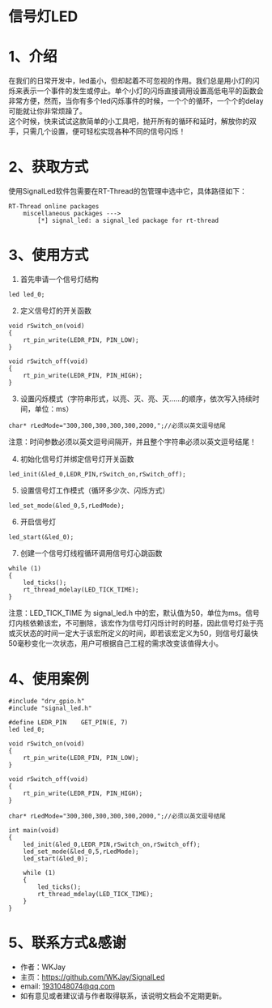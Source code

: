 # 信号灯LED

# 1、介绍

在我们的日常开发中，led虽小，但却起着不可忽视的作用。我们总是用小灯的闪烁来表示一个事件的发生或停止。单个小灯的闪烁直接调用设置高低电平的函数会非常方便，然而，当你有多个led闪烁事件的时候，一个个的循环，一个个的delay可能就让你非常烦躁了。<br>
这个时候，快来试试这款简单的小工具吧，抛开所有的循环和延时，解放你的双手，只需几个设置，便可轻松实现各种不同的信号闪烁！
# 2、获取方式

使用SignalLed软件包需要在RT-Thread的包管理中选中它，具体路径如下：
```
RT-Thread online packages
    miscellaneous packages --->
        [*] signal_led: a signal_led package for rt-thread
```
# 3、使用方式

1. 首先申请一个信号灯结构
```
led led_0;
```
2. 定义信号灯的开关函数
```
void rSwitch_on(void)
{
    rt_pin_write(LEDR_PIN, PIN_LOW);
}

void rSwitch_off(void)
{
    rt_pin_write(LEDR_PIN, PIN_HIGH);
}
```
3. 设置闪烁模式（字符串形式，以亮、灭、亮、灭……的顺序，依次写入持续时间，单位：ms）
```
char* rLedMode="300,300,300,300,300,2000,";//必须以英文逗号结尾
```
注意：时间参数必须以英文逗号间隔开，并且整个字符串必须以英文逗号结尾！
 
4. 初始化信号灯并绑定信号灯开关函数
```
led_init(&led_0,LEDR_PIN,rSwitch_on,rSwitch_off);
```
5. 设置信号灯工作模式（循环多少次、闪烁方式）
```
led_set_mode(&led_0,5,rLedMode);
```
6. 开启信号灯
```
led_start(&led_0);
```
7. 创建一个信号灯线程循环调用信号灯心跳函数
```
while (1)
{
    led_ticks();
    rt_thread_mdelay(LED_TICK_TIME);
}
```
注意：LED_TICK_TIME 为 signal_led.h 中的宏，默认值为50，单位为ms。信号灯内核依赖该宏，不可删除，该宏作为信号灯闪烁计时的时基，因此信号灯处于亮或灭状态的时间一定大于该宏所定义的时间，即若该宏定义为50，则信号灯最快50毫秒变化一次状态，用户可根据自己工程的需求改变该值得大小。
# 4、使用案例

```
#include "drv_gpio.h"
#include "signal_led.h"

#define LEDR_PIN    GET_PIN(E, 7)
led led_0;

void rSwitch_on(void)
{
    rt_pin_write(LEDR_PIN, PIN_LOW);
}

void rSwitch_off(void)
{
    rt_pin_write(LEDR_PIN, PIN_HIGH);
}

char* rLedMode="300,300,300,300,300,2000,";//必须以英文逗号结尾

int main(void)
{
    led_init(&led_0,LEDR_PIN,rSwitch_on,rSwitch_off);
    led_set_mode(&led_0,5,rLedMode);
    led_start(&led_0);

    while (1)
    {
        led_ticks();
        rt_thread_mdelay(LED_TICK_TIME);
    }
}

```
# 5、联系方式&感谢


- 作者：WKJay
- 主页：https://github.com/WKJay/SignalLed
- email: 1931048074@qq.com
- 如有意见或者建议请与作者取得联系，该说明文档会不定期更新。
